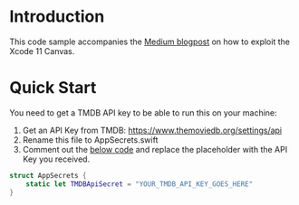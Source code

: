 # Introduction
This code sample accompanies the [Medium blogpost](https://medium.com/@keremkaratal/swiftui-exploiting-xcode-11-canvas-2fe46d66c3d8?source=friends_link&sk=a7fdaac805dafdedd771635f9aba6a19) on how to exploit the Xcode 11 Canvas. 

# Quick Start
You need to get a TMDB API key to be able to run this on your machine:

1. Get an API Key from TMDB: https://www.themoviedb.org/settings/api
2. Rename this file to AppSecrets.swift
3. Comment out the [below code](ImageLoader/AppSecrets.sample.swift) and replace the placeholder with the API Key you received.

``` swift
struct AppSecrets {
    static let TMDBApiSecret = "YOUR_TMDB_API_KEY_GOES_HERE"
}
```